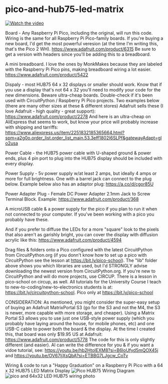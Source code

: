 # pico-and-hub75-led-matrix
[![Watch the video]([https://img.youtube.com/vi/Gocp5tGlDXI/hqdefault.jpg)]([https://youtu.be/Gocp5tGlDXI](https://youtu.be/XzjYWSvCipk))

Board - Any Raspberry Pi Pico, including the original, will run this code.
Wiring is the same for all Raspberry Pi Pico-family boards. If you're buying a new board, I'd get the most powerful veresion (at the time I'm writing this, that's the Pico 2 WH). 
https://www.adafruit.com/product/6315
Be sure to get a version with headers since you'll be adding this to a breadboard.

A mini breadboard. I love the ones by MonkMakes because they are labeled with the Raspberry Pi Pico pins, making breadboard wiring a lot easier.
https://www.adafruit.com/product/5422

Dispaly - most HUB75 64 x 32 displays or smaller should work. Know that if you use a display that's not 64 x 32 you'll need to modify your code for the new dimensions. Beware ultra-cheap boards. Double-check if it's been used with CircuitPython / Raspberry Pi Pico projects. Two examples below (there are many other sizes at these & different stores)
Adafruit sells these (I love Adafruit - high quality - great support): https://www.adafruit.com/product/2278 
And here is an ultra-cheap on AliExpress that seems to work, but know your price will probably increase with shipping and tarriffs:
https://www.aliexpress.us/item/2251832185365664.html?spm=a2g0o.order_list.order_list_main.53.3eff1802I6SLPf&gatewayAdapt=glo2usa

Power Cable - the HUB75 power cable with U-shaped ground & power ends, plus 4 pin port to plug into the HUB75 display should be included with every display.

Power Supply - 5v power supply w/at least 2 amps, but ideally 4 amps or more for full brightness. One with a barrel jack can connect to the plug below. Example below also has an adaptor plug:
https://a.co/d/cgor85U

Power Adapter Plug - Female DC Power Adapter 2.1mm Jack to Screw Terminal Block. Example:
https://www.adafruit.com/product/368

A microUSB cable & a power supply for the pico if you plan to run it when not connected to your computer. If you've been working with a pico you probably have these.

And if you prefer to diffuse the LEDs for a more "square" look to the pixels that also aren't as garishly bright, you can cover the display with diffusion acrylic like this: https://www.adafruit.com/product/4594

Drag files & folders onto a Pico configured with the latest CircuitPython from CircuitPython.org (if you donn't know how to set up a pico with CircuitPython see the lesson at https://bit.ly/pico-school). The "lib" folder above shows you which libraries are used, but I'd STRONGLY advise downloading the newest version from CircuitPython.org. If you're new to CircuitPython and will do more projects, use CIRCUP. There is a lesson in pico-school on circup, as well. All tutorials for the University Course I teach to new-to-coding/new-to-electronics students is at: https://bit.ly/circuitpython-school. Pico only at https://bit.ly/pico-school

CONSIDERATION: As mentioned, you might consider the super-easy setup of buying an Adafruit MatrixPortal S3 (go for the S3 and not the M4, the S3 is newer, more capable with more storage, and cheaper). Using a Matrix Portal S3 allows you to use just one USB-style power supply (which you probably have laying around the house, for mobile phones, etc) and one USB-C cable to power both the board & the display. At the time I created this, that board was only $19.95 US at Adafruit: https://www.adafruit.com/product/5778
The code for this is only slightly different (and easier). AI can write the difference for you & if you want a vidoe tutorial, see: 
https://youtu.be/hb2HtoIEXM8?si=B6loUfyd5mQOX45j and
https://youtu.be/OV67IjXsQbA?si=ETBBG7LJgcw_CoTv

Wiring &amp; code to run a "Happy Graduation" on a Raspberry Pi Pico with a 64 x 32 HUB75 LED Matrix Display
![Pico HUB75 Wiring Diagram](https://github.com/user-attachments/assets/d00afd63-ca34-4f65-a2f5-37aca9885d04)
![pico and 64x32 LED HUB75 wiring photo](https://github.com/user-attachments/assets/ad1b957d-1072-4f63-9da2-bb0b31e8d256)

